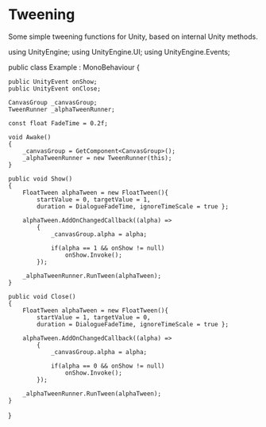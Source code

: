 # Tweening
Some simple tweening functions for Unity, based on internal Unity methods.

using UnityEngine;
using UnityEngine.UI;
using UnityEngine.Events;

public class Example : MonoBehaviour {

    public UnityEvent onShow;
    public UnityEvent onClose;

    CanvasGroup _canvasGroup;
    TweenRunner _alphaTweenRunner;

    const float FadeTime = 0.2f;

    void Awake()
    {
        _canvasGroup = GetComponent<CanvasGroup>();
        _alphaTweenRunner = new TweenRunner(this);
    }

    public void Show()
    {
        FloatTween alphaTween = new FloatTween(){ 
            startValue = 0, targetValue = 1,
            duration = DialogueFadeTime, ignoreTimeScale = true };

        alphaTween.AddOnChangedCallback((alpha) =>
            {
                _canvasGroup.alpha = alpha;

                if(alpha == 1 && onShow != null)
                    onShow.Invoke();
            });

        _alphaTweenRunner.RunTween(alphaTween);
    }

    public void Close()
    {
        FloatTween alphaTween = new FloatTween(){ 
            startValue = 1, targetValue = 0,
            duration = DialogueFadeTime, ignoreTimeScale = true };

        alphaTween.AddOnChangedCallback((alpha) =>
            {
                _canvasGroup.alpha = alpha;

                if(alpha == 0 && onShow != null)
                    onShow.Invoke();
            });

        _alphaTweenRunner.RunTween(alphaTween);
    }
}
